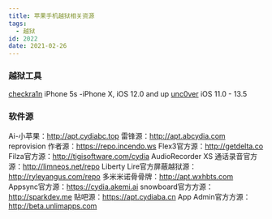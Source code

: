 ```yaml
---
title: 苹果手机越狱相关资源
tags:
  - 越狱
id: 2022
date: 2021-02-26
---
```


### 越狱工具

[checkra1n](https://checkra.in/)  iPhone 5s -iPhone X, iOS 12.0 and up
[unc0ver](https://unc0ver.dev/)  iOS 11.0 - 13.5

### 软件源

Ai-小苹果：http://apt.cydiabc.top
雷锋源：http://apt.abcydia.com
reprovision 作者源：https://repo.incendo.ws
Flex3官方源：http://getdelta.co
Filza官方源：http://tigisoftware.com/cydia
AudioRecorder XS 通话录音官方源：http://limneos.net/repo
Liberty Lire官方屏蔽越狱源：http://ryleyangus.com/repo
多⽶米诺⻣骨牌：http://apt.wxhbts.com
Appsync官方源：https://cydia.akemi.ai
snowboard官⽅方源：http://sparkdev.me
贴吧源：https://apt.cydiaba.cn
App Admin官⽅方源：http://beta.unlimapps.com
